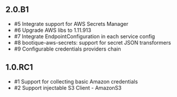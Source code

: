 ## 2.0.B1

* #5 Integrate support for AWS Secrets Manager
* #6 Upgrade AWS libs to 1.11.913
* #7 Integrate EndpointConfiguration in each service config
* #8 bootique-aws-secrets: support for secret JSON transformers
* #9 Configurable credentials providers chain

## 1.0.RC1

* #1 Support for collecting basic Amazon credentials
* #2 Support injectable S3 Client - AmazonS3

